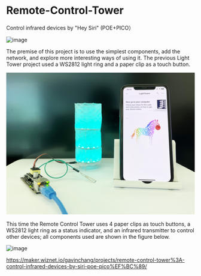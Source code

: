 # Remote-Control-Tower
Control infrared devices by "Hey Siri" (POE+PICO）

![image](https://github.com/wiznetmaker/Remote-Control-Tower/blob/6a202ee327373404c904668dba22d1d5c166c091/Remote%20Control%20Tower.jpg)

The premise of this project is to use the simplest components, add the network, and explore more interesting ways of using it. The previous Light Tower project used a WS2812 light ring and a paper clip as a touch button. 

![image](https://github.com/wiznetmaker/LightTower-use-W5100S_POE_EVB_PICO/blob/a0a0a8f8077068185aad85a00bbec5c0ce6a80c9/LightTower.jpg)

This time the Remote Control Tower uses 4 paper clips as touch buttons, a WS2812 light ring as a status indicator, and an infrared transmitter to control other devices; all components used are shown in the figure below.

![image](https://github.com/wiznetmaker/Remote-Control-Tower/blob/77e80eb7dca423f2df6959e16187553d06c78395/Remote%20Control%20Tower2.jpg)


https://maker.wiznet.io/gavinchang/projects/remote-control-tower%3A-control-infrared-devices-by-siri-poe-pico%EF%BC%89/

